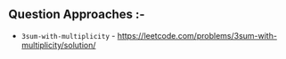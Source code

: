 ## Question Approaches :-

* `3sum-with-multiplicity` - https://leetcode.com/problems/3sum-with-multiplicity/solution/